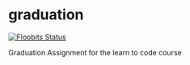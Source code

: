 # graduation

[![Floobits Status](https://floobits.com/nicholasjackson/wwg_graduation.svg)](https://floobits.com/nicholasjackson/wwg_graduation/redirect)

Graduation Assignment for the learn to code course
